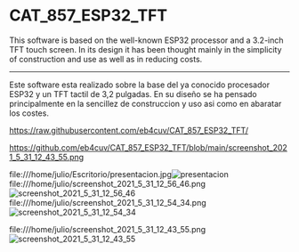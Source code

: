 # CAT_857_ESP32_TFT


This software is based on the well-known ESP32 processor and a 3.2-inch TFT touch screen. In its design it has been thought mainly in the simplicity of construction and use as well as in reducing costs.




------------------------------------------------------
Este software esta realizado sobre la base del ya conocido procesador ESP32 y un TFT tactil de 3,2 pulgadas. En su diseño se ha pensado principalmente en la sencillez de construccion y uso asi como en abaratar los costes.


https://raw.githubusercontent.com/eb4cuv/CAT_857_ESP32_TFT/

https://github.com/eb4cuv/CAT_857_ESP32_TFT/blob/main/screenshot_2021_5_31_12_43_55.png


file:///home/julio/Escritorio/presentacion.jpg![presentacion](https://user-images.githubusercontent.com/53334131/120209270-c4256000-c22e-11eb-8882-b65f067ae907.jpg) file:///home/julio/screenshot_2021_5_31_12_56_46.png![screenshot_2021_5_31_12_56_46](https://user-images.githubusercontent.com/53334131/120209080-8a545980-c22e-11eb-8495-a1157b31166b.png)
file:///home/julio/screenshot_2021_5_31_12_54_34.png![screenshot_2021_5_31_12_54_34](https://user-images.githubusercontent.com/53334131/120209150-9e985680-c22e-11eb-92c2-357e0fcbb036.png)

file:///home/julio/screenshot_2021_5_31_12_43_55.png![screenshot_2021_5_31_12_43_55](https://user-images.githubusercontent.com/53334131/120209212-b374ea00-c22e-11eb-8eed-86e0ff28d068.png)
